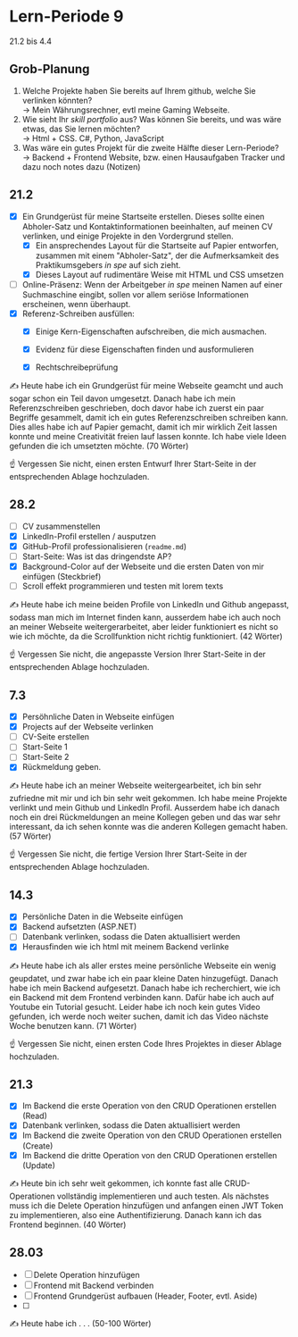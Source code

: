 # Lern-Periode 9

21.2 bis 4.4

## Grob-Planung

1. Welche Projekte haben Sie bereits auf Ihrem github, welche Sie verlinken könnten? <br>
   -> Mein Währungsrechner, evtl meine Gaming Webseite.
2. Wie sieht Ihr *skill portfolio* aus? Was können Sie bereits, und was wäre etwas, das Sie lernen möchten? <br>
   -> Html + CSS. C#, Python, JavaScript
3. Was wäre ein gutes Projekt für die zweite Hälfte dieser Lern-Periode? <br>
   -> Backend + Frontend Website, bzw. einen Hausaufgaben Tracker und dazu noch notes dazu (Notizen)

## 21.2

- [X] Ein Grundgerüst für meine Startseite erstellen. Dieses sollte einen Abholer-Satz und Kontaktinformationen beeinhalten, auf meinen CV verlinken, und einige Projekte in den Vordergrund stellen.
  - [X] Ein ansprechendes Layout für die Startseite auf Papier entworfen, zusammen mit einem "Abholer-Satz", der die Aufmerksamkeit des Praktikumsgebers *in spe* auf sich zieht.
  - [X] Dieses Layout auf rudimentäre Weise mit HTML und CSS umsetzen

- [ ] Online-Präsenz: Wenn der Arbeitgeber *in spe* meinen Namen auf einer Suchmaschine eingibt, sollen vor allem seriöse Informationen erscheinen, wenn überhaupt. 
- [X] Referenz-Schreiben ausfüllen:
  - [X] Einige Kern-Eigenschaften aufschreiben, die mich ausmachen.
  - [X] Evidenz für diese Eigenschaften finden und ausformulieren
  - [X] Rechtschreibeprüfung


✍️ Heute habe ich ein Grundgerüst für meine Webseite geamcht und auch sogar schon ein Teil davon umgesetzt. Danach habe ich mein Referenzschreiben geschrieben, doch davor habe ich zuerst ein paar Begriffe gesammelt, damit ich ein gutes Referenzschreiben schreiben kann. Dies alles habe ich auf Papier gemacht, damit ich mir wirklich Zeit lassen konnte und meine Creativität freien lauf lassen konnte. Ich habe viele Ideen gefunden die ich umsetzten möchte. (70 Wörter)

☝️ Vergessen Sie nicht, einen ersten Entwurf Ihrer Start-Seite in der entsprechenden Ablage hochzuladen.

## 28.2

- [ ] CV zusammenstellen
- [X] LinkedIn-Profil erstellen / ausputzen
- [X] GitHub-Profil professionalisieren (`readme.md`)
- [ ] Start-Seite: Was ist das dringendste AP?
- [X] Background-Color auf der Webseite und die ersten Daten von mir einfügen (Steckbrief)
- [ ] Scroll effekt programmieren und testen mit lorem texts

✍️ Heute habe ich meine beiden Profile von LinkedIn und Github angepasst, sodass man mich im Internet finden kann, ausserdem habe ich auch noch an meiner Webseite weitergerarbeitet, aber leider funktioniert es nicht so wie ich möchte, da die Scrollfunktion nicht richtig funktioniert. (42 Wörter)

☝️ Vergessen Sie nicht, die angepasste Version Ihrer Start-Seite in der entsprechenden Ablage hochzuladen.

## 7.3

- [X] Persöhnliche Daten in Webseite einfügen
- [X] Projects auf der Webseite verlinken
- [ ] CV-Seite erstellen
- [ ] Start-Seite 1
- [ ] Start-Seite 2
- [X] Rückmeldung geben.

✍️ Heute habe ich an meiner Webseite weitergearbeitet, ich bin sehr zufriedne mit mir und ich bin sehr weit gekommen. Ich habe meine Projekte verlinkt und mein Github und LinkedIn Profil. Ausserdem habe ich danach noch ein drei Rückmeldungen an meine Kollegen geben und das war sehr interessant, da ich sehen konnte was die anderen Kollegen gemacht haben. (57 Wörter)

☝️ Vergessen Sie nicht, die fertige Version Ihrer Start-Seite in der entsprechenden Ablage hochzuladen.

## 14.3

- [X] Persönliche Daten in die Webseite einfügen
- [X] Backend aufsetzten (ASP.NET)
- [ ] Datenbank verlinken, sodass die Daten aktuallisiert werden
- [X] Herausfinden wie ich html mit meinem Backend verlinke

✍️ Heute habe ich als aller erstes meine persönliche Webseite ein wenig geupdatet, und zwar habe ich ein paar kleine Daten hinzugefügt. Danach habe ich mein Backend aufgesetzt. Danach habe ich recherchiert, wie ich ein Backend mit dem Frontend verbinden kann. Dafür habe ich auch auf Youtube ein Tutorial gesucht. Leider habe ich noch kein gutes Video gefunden, ich werde noch weiter suchen, damit ich das Video nächste Woche  benutzen kann. (71 Wörter)

☝️ Vergessen Sie nicht, einen ersten Code Ihres Projektes in dieser Ablage hochzuladen.


## 21.3

- [X] Im Backend die erste Operation von den CRUD Operationen erstellen (Read)
- [X] Datenbank verlinken, sodass die Daten aktuallisiert werden
- [X] Im Backend die zweite Operation von den CRUD Operationen erstellen (Create)
- [X] Im Backend die dritte Operation von den CRUD Operationen erstellen (Update)

✍️ Heute bin ich sehr weit gekommen, ich konnte fast alle CRUD-Operationen vollständig implementieren und auch testen. Als nächstes muss ich die Delete Operation hinzufügen und anfangen einen JWT Token zu implementieren, also eine Authentifizierung. Danach kann ich das Frontend beginnen. (40 Wörter)

## 28.03

- [ ] Delete Operation hinzufügen
- [ ] Frontend mit Backend verbinden
- [ ] Frontend Grundgerüst aufbauen (Header, Footer, evtl. Aside)
- [ ] 
 
✍️ Heute habe ich . . . (50-100 Wörter)
